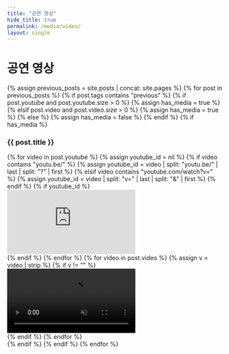 ```yaml
---
title: "공연 영상"
hide_title: true
permalink: /media/video/
layout: single
---
```

# 공연 영상
<section class="previous-performances-gallery">

  {% assign previous_posts = site.posts | concat: site.pages %}
  {% for post in previous_posts %}
    {% if post.tags contains "previous" %}
      {% if post.youtube and post.youtube.size > 0 %}
        {% assign has_media = true %}
      {% elsif post.video and post.video.size > 0 %}
        {% assign has_media = true %}
      {% else %}
        {% assign has_media = false %}
      {% endif %}
      {% if has_media %}
        <div class="performance-block">
          <h3 class="performance-title">{{ post.title }}</h3>
          <div class="youtube-grid">
            {% for video in post.youtube %}
              {% assign youtube_id = nil %}
              {% if video contains "youtu.be/" %}
                {% assign youtube_id = video | split: "youtu.be/" | last | split: "?" | first %}
              {% elsif video contains "youtube.com/watch?v=" %}
                {% assign youtube_id = video | split: "v=" | last | split: "&" | first %}
              {% endif %}
              {% if youtube_id %}
                <div class="youtube-item">
                  <div class="responsive-video">
                    <iframe
                      src="https://www.youtube.com/embed/{{ youtube_id }}"
                      title="YouTube video player"
                      frameborder="0"
                      allowfullscreen
                    ></iframe>
                  </div>
                </div>
              {% endif %}
            {% endfor %}
            {% for video in post.video %}
  {% assign v = video | strip %}
  {% if v != "" %}
    <div class="youtube-item">
      <div class="responsive-video">
        <video controls playsinline muted preload="auto">
  <source src="{{ v | relative_url }}" type="video/mp4">
</video>
      </div>
    </div>
  {% endif %}
{% endfor %}
          </div>
        </div>
      {% endif %}
    {% endif %}
  {% endfor %}
</section>
